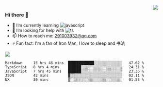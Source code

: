 <img align='right' src='https://github-readme-stats.vercel.app/api?username=niaogege&show_icons=true&theme=radical'/>

### Hi there 👋

- 🌱 I’m currently learning ![javascript](https://img.shields.io/badge/javacript-learn-orange)
- 🤔 I’m looking for help with ![ts](https://img.shields.io/badge/ts-learn-yellow)
- 📫 How to reach me: 291003932@qq.com
- ⚡ Fun fact:  I'm a fan of Iron Man, I love to sleep and 书法

![](https://github-readme-stats.vercel.app/api/top-langs/?username=niaogege&layout=compact)

<!--START_SECTION:waka-->
```text
Markdown     15 hrs 48 mins  ████████████░░░░░░░░░░░░░   47.62 % 
TypeScript   8 hrs 4 mins    ██████░░░░░░░░░░░░░░░░░░░   24.31 % 
JavaScript   7 hrs 45 mins   ██████░░░░░░░░░░░░░░░░░░░   23.35 % 
JSON         42 mins         ▓░░░░░░░░░░░░░░░░░░░░░░░░   02.11 % 
UX           30 mins         ▒░░░░░░░░░░░░░░░░░░░░░░░░   01.55 % 
```
<!--END_SECTION:waka-->
